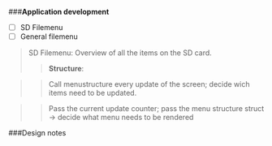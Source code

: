 ###__Application development__
- [ ] SD Filemenu
- [ ] General filemenu

>SD Filemenu: Overview of all the items on the SD card.
>> __Structure__:

>> Call menustructure every update of the screen; decide wich items need to be updated.

>> Pass the current update counter; pass the menu structure struct -> decide what menu needs to be rendered
>>



###Design notes
